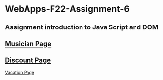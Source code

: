# WebApps-F22-Assignment-6
Assignment introduction to Java Script and DOM
---
[Musician Page](https://github.com/44-563-Web-Apps-F22/44563-webapps-assignment-6-SaiTej10132/blob/fce481bbcd7f8198c9f1aa6121e1068790526f51/musician.html) 
---
[Discount Page](https://github.com/44-563-Web-Apps-F22/44563-webapps-assignment-6-SaiTej10132/blob/fce481bbcd7f8198c9f1aa6121e1068790526f51/discount.html) 
---
[Vacation Page](https://github.com/44-563-Web-Apps-F22/44563-webapps-assignment-6-SaiTej10132/blob/fce481bbcd7f8198c9f1aa6121e1068790526f51/vacation.html) 



